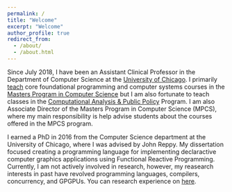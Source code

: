 ```yaml
---
permalink: /
title: "Welcome"
excerpt: "Welcome"
author_profile: true
redirect_from: 
  - /about/
  - /about.html
---
```


Since July 2018, I have been an Assistant Clinical Professor in the Department of Computer Science at the [University of Chicago](https://www.uchicago.edu). I primarily [teach](/teaching/) core foundational programming and computer systems courses in the [Masters Program in Computer Science](/mpcs/) but I am also fortunate to teach classes in the [Computational Analysis & Public Policy](http://capp.cs.uchicago.edu) Program. I am also Associate Director of the Masters Program in Computer Science (MPCS), where my main responsibility is help advise students about the courses offered in the MPCS program.  

I earned a PhD in 2016 from the Computer Science department at the University of Chicago, where I was advised by John Reppy. My dissertation focused creating a programming language for implementing declaractive computer graphics applications using Functional Reactive Programming. Currently, I am not actively involved in research, however, my reasearch interests in past have revolved programming languages, compilers, concurrency, and GPGPUs. You can research experience on [here](/research/).  

